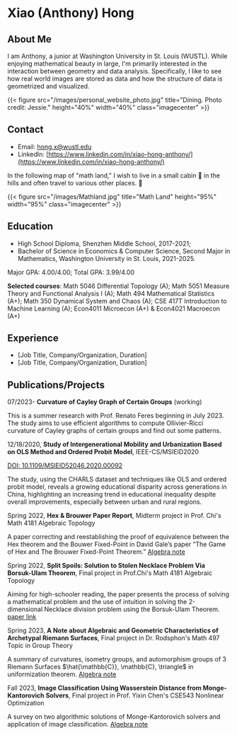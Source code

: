 # Xiao (Anthony) Hong

## About Me
I am Anthony, a junior at Washington University in St. Louis (WUSTL). While enjoying mathematical beauty in large, I'm primarily interested in the interaction between geometry and data analysis. Specifically, I like to see how real world images are stored as data and how the structure of data is geometrized and visualized.

{{< figure src="/images/personal_website_photo.jpg" title="Dining. Photo credit: Jessie." height="40%" width="40%" class="imagecenter" >}}

## Contact
- Email: [hong.x@wustl.edu](mailto:hong.x@wustl.edu)
- LinkedIn: [https://www.linkedin.com/in/xiao-hong-anthony/](https://www.linkedin.com/in/xiao-hong-anthony/)

In the following map of "math land," I wish to live in a small cabin 🤔️ in the hills and often travel to various other places. 🚶

{{< figure src="/images/Mathland.jpg" title="Math Land" height="95%" width="95%" class="imagecenter" >}}

## Education
- High School Diploma, Shenzhen Middle School, 2017-2021;
- Bachelor of Science in Economics & Computer Science, Second Major in Mathematics, Washington University in St. Louis, 2021-2025.

Major GPA: 4.00/4.00; Total GPA: 3.99/4.00

**Selected courses**:
Math 5046 Differential Topology (A); Math 5051 Measure Theory and Functional Analysis I (A); Math 494 Mathematical Statistics (A+); Math 350 Dynamical System and Chaos (A); CSE 417T Introduction to Machine Learning (A); Econ4011 Microecon (A+) & Econ4021 Macroecon (A+)


## Experience
- [Job Title, Company/Organization, Duration]
- [Job Title, Company/Organization, Duration]

## Publications/Projects

07/2023- **Curvature of Cayley Graph of Certain Groups** (working)

This is a summer research with Prof. Renato Feres beginning in July 2023. The study aims to use efficient algorithms to compute Ollivier-Ricci curvature of Cayley graphs of certain groups and find out some patterns.
<!---------------------------- seperation line ---------------------------->

12/18/2020, **Study of Intergenerational Mobility and Urbanization Based on OLS Method and Ordered Probit Model**, IEEE-CS/MSIEID2020

[DOI: 10.1109/MSIEID52046.2020.00092](https://ieeexplore.ieee.org/abstract/document/9382602)

The study, using the CHARLS dataset and techniques like OLS and ordered probit model, reveals a growing educational disparity across generations in China, highlighting an increasing trend in educational inequality despite overall improvements, especially between urban and rural regions.
<!---------------------------- seperation line ---------------------------->

Spring 2022, **Hex & Brouwer Paper Report**, Midterm project in Prof. Chi's Math 4181 Algebraic Topology

A paper correcting and reestablishing the proof of equivalence between the Hex theorem and the Bouwer Fixed-Point in David Gale’s paper “The Game of Hex and The Brouwer Fixed-Point Theorem.”
[Algebra note](/pdfs/5031-5032_Algebra.pdf)
<!---------------------------- seperation line ---------------------------->

Spring 2022, **Split Spoils: Solution to Stolen Necklace Problem Via Borsuk-Ulam Theorem**, Final project in Prof.Chi's Math 4181 Algebraic Topology

Aiming for high-schooler reading, the paper presents the process of solving a mathematical problem and the use of intuition in solving the 2-dimensional Necklace division problem using the Borsuk-Ulam Theorem.
[paper link](/pdfs/5031-5032_Algebra.pdf)
<!---------------------------- seperation line ---------------------------->

Spring 2023, **A Note about Algebraic and Geometric Characteristics of Archetypal Riemann Surfaces**, Final project in Dr. Rodsphon's Math 497 Topic in Group Theory

A summary of curvatures, isometry groups, and automorphism groups of 3 Riemann Surfaces $\hat{\mathbb{C}}, \mathbb{C}, \triangle$ in uniformization theorem.
[Algebra note](/pdfs/5031-5032_Algebra.pdf)
<!---------------------------- seperation line ---------------------------->

Fall 2023, **Image Classification Using Wasserstein Distance from Monge-Kantorovich Solvers**, Final project in Prof. Yixin Chen's CSE543 Nonlinear Optimization

A survey on two algorithmic solutions of Monge-Kantorovich solvers and application of image classification.
[Algebra note](/pdfs/5031-5032_Algebra.pdf)



